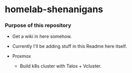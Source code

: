 # homelab-shenanigans


### Purpose of this repository

- Get a wiki in here somehow.
- Currently I'll be adding stuff in this Readme here itself.


- Proxmox
  - Build k8s cluster with Talos + Vcluster.
